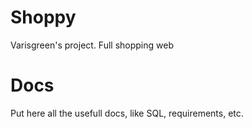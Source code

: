 # Shoppy
 Varisgreen's project. Full shopping web


# Docs
 Put here all the usefull docs, like SQL, requirements, etc.